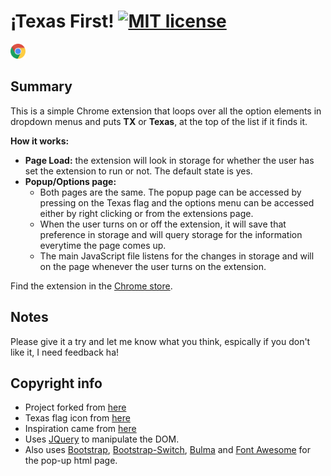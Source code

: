 # ¡Texas First! [![MIT license](https://img.shields.io/badge/license-MIT-lightgrey.svg)](https://raw.githubusercontent.com/qirh/TexasFirst/master/LICENSE) <a href="https://chrome.google.com/webstore/detail/texas-first/cflpfjhdephkbknjgidjkcfhohbddlnh">
<img border="0" alt="Chrome Button" src="https://github.com/qirh/TexasFirst/blob/master/icons/Chrome-32.png?raw=true" width="24" height="24" target="_blank" rel="noopener noreferrer">
</a>

## Summary
  This is a simple Chrome extension that loops over all the option elements in dropdown menus and puts **TX** or **Texas**, at the top of the list if it finds it.

  **How it works:**
  * **Page Load:** the extension will look in storage for whether the user has set the extension to run or not. The default state is yes.
  * **Popup/Options page:**
    * Both pages are the same. The popup page can be accessed by pressing on the Texas flag and the options menu can be accessed either by right clicking or from the extensions page.
    * When the user turns on or off the extension, it  will save that preference in storage and will query storage for the information everytime the page comes up.
    * The main JavaScript file listens for the changes in storage and will on the page whenever the user turns on the extension.

  Find the extension in the [Chrome store](https://chrome.google.com/webstore/detail/texas-first/cflpfjhdephkbknjgidjkcfhohbddlnh).


## Notes
  Please give it a try and let me know what you think, espically if you don't like it, I need feedback ha!

## Copyright info
  * Project forked from [here](https://developer.chrome.com/extensions/getstarted)
  * Texas flag icon from [here](http://www.iconarchive.com/show/american-states-icons-by-custom-icon-design/Texas-Flag-icon.html)
  * Inspiration came from [here](https://github.com/vpicone/SorryTennesee)
  * Uses [JQuery](https://jquery.com) to manipulate the DOM.
  * Also uses [Bootstrap](https://getbootstrap.com), [Bootstrap-Switch](http://bootstrapswitch.com), [Bulma](http://bulma.io) and [Font Awesome](http://fontawesome.io) for the pop-up html page.

